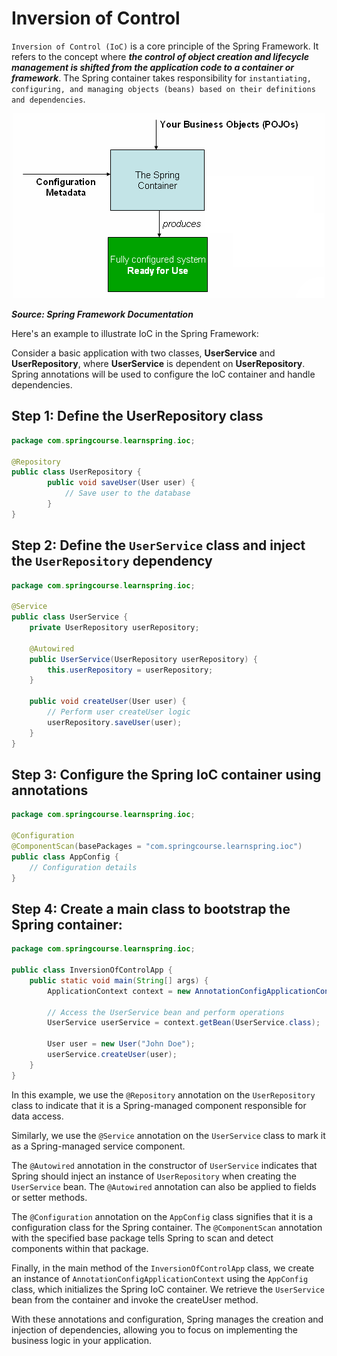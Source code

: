 # Inversion of Control

`Inversion of Control (IoC)` is a core principle of the Spring Framework. It refers to the concept where _**the control of object creation and lifecycle management is shifted from the application code to a container or framework**_. The Spring container takes responsibility for `instantiating, configuring, and managing objects (beans) based on their definitions and dependencies`.

<div align="center">
<img src="../images/InversionOfControl.png" alt="SpringLogo">
</div>

**_Source: Spring Framework Documentation_**

Here's an example to illustrate IoC in the Spring Framework:

Consider a basic application with two classes, **UserService** and **UserRepository**, where **UserService** is dependent on **UserRepository**. Spring annotations will be used to configure the IoC container and handle dependencies.

## Step 1: Define the UserRepository class

```java
package com.springcourse.learnspring.ioc;

@Repository
public class UserRepository {
        public void saveUser(User user) {
            // Save user to the database
        }
}
```

## Step 2: Define the `UserService` class and inject the `UserRepository` dependency

```java
package com.springcourse.learnspring.ioc;

@Service
public class UserService {
    private UserRepository userRepository;

    @Autowired
    public UserService(UserRepository userRepository) {
        this.userRepository = userRepository;
    }

    public void createUser(User user) {
        // Perform user createUser logic
        userRepository.saveUser(user);
    }
}
```

## Step 3: Configure the Spring IoC container using annotations

```java
package com.springcourse.learnspring.ioc;

@Configuration
@ComponentScan(basePackages = "com.springcourse.learnspring.ioc")
public class AppConfig {
    // Configuration details
}

```

## Step 4: Create a main class to bootstrap the Spring container:

```java
package com.springcourse.learnspring.ioc;

public class InversionOfControlApp {
    public static void main(String[] args) {
        ApplicationContext context = new AnnotationConfigApplicationContext(AppConfig.class);

        // Access the UserService bean and perform operations
        UserService userService = context.getBean(UserService.class);

        User user = new User("John Doe");
        userService.createUser(user);
    }
}

```
In this example, we use the `@Repository` annotation on the `UserRepository` class to indicate that it is a Spring-managed component responsible for data access.

Similarly, we use the `@Service` annotation on the `UserService` class to mark it as a Spring-managed service component.

The `@Autowired` annotation in the constructor of `UserService` indicates that Spring should inject an instance of `UserRepository` when creating the `UserService` bean. The `@Autowired` annotation can also be applied to fields or setter methods.

The `@Configuration` annotation on the `AppConfig` class signifies that it is a configuration class for the Spring container. The `@ComponentScan` annotation with the specified base package tells Spring to scan and detect components within that package.

Finally, in the main method of the `InversionOfControlApp` class, we create an instance of `AnnotationConfigApplicationContext` using the `AppConfig` class, which initializes the Spring IoC container. We retrieve the `UserService` bean from the container and invoke the createUser method.

With these annotations and configuration, Spring manages the creation and injection of dependencies, allowing you to focus on implementing the business logic in your application.